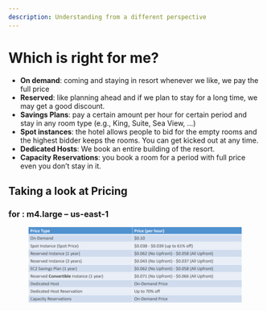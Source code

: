 ```yaml
---
description: Understanding from a different perspective
---
```


# Which is right for me?

* **On demand**: coming and staying in resort whenever we like, we pay the full price
* **Reserved**: like planning ahead and if we plan to stay for a long time, we may get a good discount.&#x20;
* **Savings Plans**: pay a certain amount per hour for certain period and stay in any room type (e.g., King, Suite, Sea View, …)&#x20;
* **Spot instances**: the hotel allows people to bid for the empty rooms and the highest bidder keeps the rooms. You can get kicked out at any time.&#x20;
* **Dedicated Hosts**: We book an entire building of the resort.&#x20;
* **Capacity Reservations**: you book a room for a period with full price even you don’t stay in it.

## Taking a look at Pricing

### for : m4.large – us-east-1

<figure><img src="../../.gitbook/assets/image (18).png" alt=""><figcaption></figcaption></figure>
